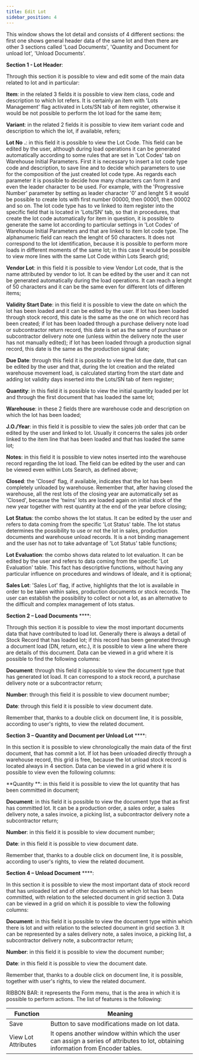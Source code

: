 ```yaml
---
title: Edit Lot
sidebar_position: 4
---
```


This window shows the lot detail and consists of 4 different sections: the first one shows general header data of the same lot and then there are other 3 sections called 'Load Documents', 'Quantity and Document for unload lot', 'Unload Documents'.

**Section 1 - Lot Header**:

Through this section it is possible to view and edit some of the main data related to lot and in particular:

**Item**: in the related 3 fields it is possible to view item class, code and description to which lot refers. It is certainly an item with 'Lots Management' flag activated in Lots/SN tab of item register, otherwise it would be not possible to perform the lot load for the same item;

**Variant**: in the related 2 fields it is possible to view item variant code and description to which the lot, if available, refers;

**Lot No** **.**: in this field it is possible to view the Lot Code. This field can be edited by the user, although during load operations it can be generated automatically according to some rules that are set in 'Lot Codes' tab on Warehouse Initial Parameters. First it is necessary to insert a lot code type code and description, to save line and to decide which parameters to use for the composition of the just created lot code type. As regards each parameter it is possible to decide how many characters can form it and even the leader character to be used. For example, with the 'Progressive Number' parameter by setting as leader character '0' and lenght 5 it would be possible to create lots with first number 00000, then 00001, then 00002 and so on. The lot code type has to ve linked to item register into the specific field that is located in 'Lots/SN' tab, so that in procedures, that create the lot code automatically for item in question, it is possible to generate the same lot according to particular settings in 'Lot Codes' of Warehouse Initial Parameters and that are linked to item lot code type. The alphanumeric field can reach the lenght of 50 characters. It does not correspond to the lot identification, because it is possible to perform more loads in different moments of the same lot; in this case it would be possible to view more lines with the same Lot Code within Lots Search grid;

**Vendor Lot**: in this field it is possible to view Vendor Lot code, that is the name attributed by vendor to lot. It can be edited by the user and it can not be generated automatically during the load operations. It can reach a lenght of 50 characters and it can be the same even for different lots of differen items;

**Validity Start Date**: in this field it is possible to view the date on which the lot has been loaded and it can be edited by the user. If lot has been loaded through stock record, this date is the same as the one on which record has been created; if lot has been loaded through a purchase delivery note load or subcontractor return record, this date is set as the same of purchase or subcontractor delivery note one (unless within the delivery note the user has not manually edited); if lot has been loaded through a production signal record, this date is the same as the production signal date;

**Due Date**: through this field it is possible to view the lot due date, that can be edited by the user and that, during the lot creation and the related warehouse movement load, is calculated starting from the start date and adding lot validity days inserted into the Lots/SN tab of item register;

**Quantity**: in this field it is possible to view the initial quantity loaded per lot and through the first document that has loaded the same lot;

**Warehouse**: in these 2 fields there are warehouse code and description on which the lot has been loaded;

**J.O./Year**: in this field it is possible to view the sales job order that can be edited by the user and linked to lot. Usually it concerns the sales job order linked to the item line that has been loaded and that has loaded the same lot;

**Notes**: in this field it is possible to view notes inserted into the warehouse record regarding the lot load. The field can be edited by the user and can be viewed even within Lots Search, as defined above;

**Closed**: the 'Closed' flag, if available, indicates that the lot has been completely unloaded by warehouse. Remember that, after having closed the warehouse, all the rest lots of the closing year are automatically set as 'Closed', because the 'twins' lots are loaded again on initial stock of the new year together with rest quantity at the end of the year before closing;

**Lot Status**: the combo shows the lot status. It can be edited by the user and refers to data coming from the specific 'Lot Status' table. The lot status determines the possibility to use or not the lot in sales, production documents and warehouse unload records. It is a not binding management and the user has not to take advantage of 'Lot Status' table functions;

**Lot Evaluation**: the combo shows data related to lot evaluation. It can be edited by the user and refers to data coming from the specific 'Lot Evaluation' table. This fact has descriptive functions, without having any particular influence on procedures and windows of Ideale, and it is optional;

**Sales Lot**: 'Sales Lot' flag, if active, highlights that the lot is available in order to be taken within sales, production documents or stock records. The user can establish the possibility to collect or not a lot, as an alternative to the difficult and complex management of lots status.

**Section 2 – Load Documents** ****:

Through this section it is possible to view the most important documents data that have contributed to load lot. Generally there is always a detail of Stock Record that has loaded lot; if this record has been generated through a document load (DN, return, etc.), it is possible to view a line where there are details of this document. Data can be viewed in a grid where it is possible to find the following columns:

**Document**: through this field it ispossible to view the document type that has generated lot load. It can correspond to a stock record, a purchase delivery note or a subcontractor return;

**Number**: through this field it is possible to view document number;

**Date**: through this field it is possible to view document date.

Remember that, thanks to a double click on document line, it is possible, according to user's rights, to view the related document.

**Section 3 – Quantity and Document per Unload Lot** ****:

In this section it is possible to view chronologically the main data of the first document, that has commit a lot. If lot has been unloaded directly through a warehouse record, this grid is free, because the lot unload stock record is located always in 4 section. Data can be viewed in a grid where it is possible to view even the following columns:

**Quantity **: in this field it is possible to view the lot quantity that has been committed in document;

**Document**: in this field it is possible to view the document type that as first has committed lot. It can be a production order, a sales order, a sales delivery note, a sales invoice, a picking list, a subcontractor delivery note a subcontractor return;

**Number**: in this field it is possible to view document number;

**Date**: in this field it is possible to view document date.

Remember that, thanks to a double click on document line, it is possible, according to user's rights, to view the related document.

**Section 4 – Unload Document** ****:

In this section it is possible to view the most important data of stock record that has unloaded lot and of other documents on which lot has been committed, with relation to the selected document in grid section 3. Data can be viewed in a grid on which it is possible to view the following columns:

**Document**: in this field it is possible to view the document type within which there is lot and with relation to the selected document in grid section 3. It can be represented by a sales delivery note, a sales invoice, a picking list, a subcontractor delivery note, a subcontractor return;

**Number**: in this field it is possible to view the document number;

**Date**: in this field it is possible to view the document date.

Remember that, thanks to a double click on document line, it is possible, together with user's rights, to view the related document.

RIBBON BAR: it represents the Form menu, that is the area in which it is possible to perform actions. The list of features is the following:  



| Function | Meaning |
| --- | --- |
| Save  | Button to save modifications made on lot data. |
| View Lot Attributes | It opens another window within which the user can assign a series of attributes to lot, obtaining information from Encoder tables. |







